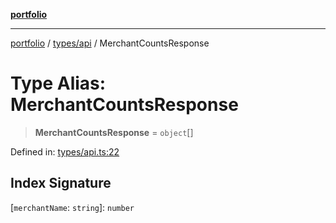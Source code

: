 [**portfolio**](../../../README.md)

***

[portfolio](../../../modules.md) / [types/api](../README.md) / MerchantCountsResponse

# Type Alias: MerchantCountsResponse

> **MerchantCountsResponse** = `object`[]

Defined in: [types/api.ts:22](https://github.com/tnorlund/Portfolio/blob/437fe00efc941ed8be13df6a018e88fea4186998/portfolio/types/api.ts#L22)

## Index Signature

\[`merchantName`: `string`\]: `number`
